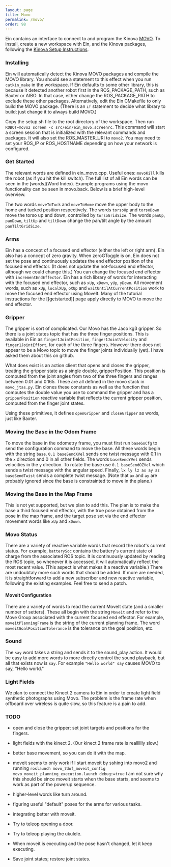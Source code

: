 ```yaml
---
layout: page
title: Movo
permalink: /movo/
order: 98
---
```


Ein contains an interface to connect to and program the Kinova
[MOVO](http://www.kinovarobotics.com/innovation-robotics/movobeta/).
To install, create a new workspace with Ein, and the Kinova packages,
following the [Kinova Setup
Instructions](https://github.com/Kinovarobotics/kinova-movo/wiki/Setup-Instructions).

### Installing
Ein will automatically detect the Kinova MOVO packages and compile the
MOVO library.  You should see a statement to this effect when you run
`catkin_make` in the workspace.  If Ein defaults to some other
library, this is because it detected another robot first in the
ROS_PACKAGE_PATH, such as Baxter or AIBO.  In that case, either change
the ROS_PACKAGE_PATH to exclude these other packages.  Alternatively,
edit the Ein CMakefile to only build the MOVO package.  (There is an
`if` statement to decide what library to build; just change it to
always build MOVO.)

Copy the setup.sh file to the root directory of the workspace.  Then
run `ROBOT=movo2 screen -c src/ein/ein_movo.screenrc`.  This command
will start a screen session that is initialized with the relevant
commands and packages.  It will also set the ROS_MASTER_URI to
`movo2`.  You may need to set your ROS_IP or ROS_HOSTNAME depending on
how your network is configured.

### Get Started

The relevant words are defined in ein_movo.cpp.  Useful ones:
`movoKill` kills the robot (as if you hit the kill switch).  The full
list of all Ein words can be seen in the [words](Word Index).  Example
programs using the movo functionality can be seen in movo.back.  Below
is a brief high-level overview.

The two words `moveToTuck` and `moveToHome` move the upper body to the
home and tucked position respectively.  The words `torsoUp` and
`torsoDown` move the torso up and down, controlled by `torsoGridSize`.
The words `panUp`, `panDown`, `tiltUp` and `tiltDown` change the
pan/tilt angle by the amount `panTiltGridSize`.

### Arms

Ein has a concept of a focused end effector (either the left or right
arm). Ein also has a concept of zero gravity.  When zeroGToggle is on,
Ein does not set the pose and continuously updates the end effector
position of the focused end effector.  (It does not update the
not-focused end effector, although we could change this.)  You can
change the focused end effector with `incrementEndEffector`.  Ein has
a rich library of words for interacting with the focused end effector,
such as `xUp`, `xDown`, `yUp`, `yDown`.  All movement words, such as
`xUp`, `localXUp`, `oXUp` and `waitUntilAtCurrentPosition` work to
move the focused end effector using MoveIt.  Many of the tutorial
instructions for the [[getstarted]] page apply directly to MOVO to
move the end effector.

### Gripper

The gripper is sort of complicated. Our Movo has the Jaco kg3 gripper.
So there is a joint states topic that has the three finger positions.
This is available in Ein as `finger1JointPosition`,
`finger1JointVelocity` and `finger1JointEffort`, for each of the three
fingers.  However there does not appear to be a Movo topic to move the
finger joints individually (yet).  I have asked them about this on
github.

What does exist is an action client that opens and closes the gripper,
treating the gripper state as a single double, gripperPosition.  This
position is computed from the joint angles from two of the three
fingers and ranges between 0.01 and 0.165.  These are all defined in
the movo stack in `movo_jtas.py`.  Ein clones these constants as well
as the function that computes the double value you use to command the
gripper and has a `gripperPosition` reactive variable that reflects
the current gripper position, computed from the finger joint states.

Using these primitives, it defines `openGripper` and `closeGripper` as
words, just like Baxter.

### Moving the Base in the Odom Frame

To move the base in the odometry frame, you must first run `baseGoCfg`
to send the configuration command to move the base.  All these words
begin with the string `base`.  `0.1 baseSendXVel` sends one twist
message with 0.1 in the `x` direction and 0 in all other fields.  The
words `baseSendYVel` sends velocities in the `y` direction.  To rotate
the base use `0.1 baseSendOZVel` which sends a twist message with the
angular speed.  Finally, `lx ly lz ax ay az baseSendTwist` sends a
complete twist message.  (Note that `ax` and `ay` are probably ignored
since the base is constrainted to move in the plane.)


### Moving the Base in the Map Frame

This is not yet supported, but we plan to add this.  The plan is to
make the base a third focused end effector, with the true pose
obtained from the pose in the map frame, and the target pose set via
the end effector movement words like `xUp` and `xDown`.

### Movo Status

There are a variety of reactive variable words that record the robot's
current status.  For example, `batterySoc` contains the battery's
current state of charge from the associated ROS topic.  It is
continuously updated by reading the ROS topic, so whenever it is
accessed, it will automatically reflect the most recent value.  (This
aspect is what makes it a reactive variable.)  There are undoubtaly
more such words that should be added.  If more are needed, it is
straightforward to add a new subscriber and new reactive variable,
following the existing examples.  Feel free to send a patch.

#### Moveit Configuration

There are a variety of words to read the current MoveIt state (and a
smaller number of setters).  These all begin with the string `Moveit`
and refer to the Move Group associated with the current focused end
effector.  For example, `moveitPlanningFrame` is the string of the
current planning frame.  The word `moveitGoalPositionTolerance` is the
tolerance on the goal position, etc.

### Sound

The `say` word takes a string and sends it to the sound_play action.
It would be easy to add more words to more directly control the sound
playback, but all that exists now is `say`.  For example `"Hello
world" say` causes MOVO to say, "Hello world."

### Light Fields

We plan to connect the Kinect 2 camera to Ein in order to create light
field synthetic photographs using Movo.  The problem is the frame rate
when offboard over wireless is quite slow, so this feature is a pain
to add.


### TODO

* open and close the gripper; set joint targets and positions for the fingers.

* light fields with the kinect 2. (Our kinect 2 frame rate is realllllly slow.)

* better base movement, so you can do it with the map.

* moveit seems to only work if I start moveit by sshing into movo2 and
 running `roslaunch movo_7dof_moveit_config
 movo_moveit_planning_execution.launch debug:=true` I am not sure why
 this should be since moveit starts when the base starts, and seems to
 work as part of the powerup sequence.

* higher-level words like turn around.

* figuring useful "default" poses for the arms for various tasks.

* integrating better with moveit.  

* Try to teleop opening a door.

* Try to teleop playing the ukulele.

* When moveit is executing and the pose hasn't changed, let it keep executing. 

* Save joint states; restore joint states.

